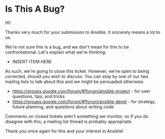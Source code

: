 Is This A Bug?
==============

Hi!

Thanks very much for your submission to Ansible.  It sincerely means a lot to us.

We're not sure this is a bug, and we don't mean for this to be confrontational.  Let's explain what we're thinking:

   * INSERT ITEM HERE

As such, we're going to close this ticket.  However, we're open to being corrected, should you wish to discuss.  You can stop by one of our two mailing lists
to talk about this and we might be persuaded otherwise.

   * https://groups.google.com/forum/#!forum/ansible-project - for user questions, tips, and tricks
   * https://groups.google.com/forum/#!forum/ansible-devel - for strategy, future planning, and questions about writing code

Comments on closed tickets aren't something we monitor, so if you do disagree with this, a mailing list thread is probably appropriate.

Thank you once again for this and your interest in Ansible!

